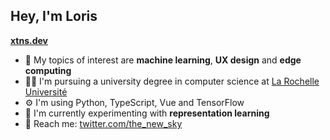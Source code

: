 ## Hey, I'm Loris

**[xtns.dev](https://xtns.dev)**

- 🤖 My topics of interest are **machine learning**, **UX design** and **edge computing**
- 👨‍🎓 I'm pursuing a university degree in computer science at [La Rochelle Université](https://www.univ-larochelle.fr/en/)
- ⚙️ I'm using Python, TypeScript, Vue and TensorFlow
- 🧪 I'm currently experimenting with **representation learning**
- 💬 Reach me: [twitter.com/the_new_sky](https://twitter.com/the_new_sky)